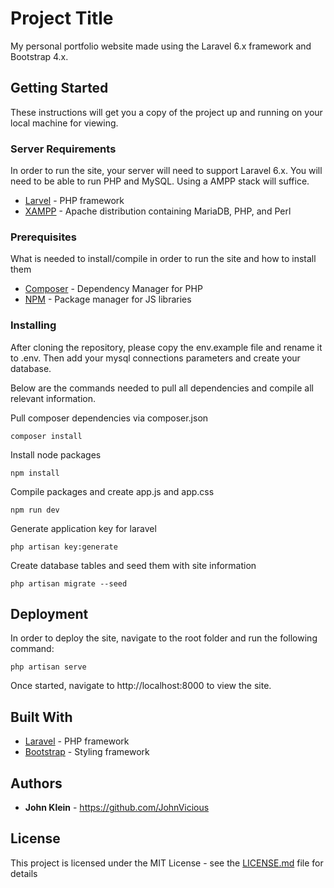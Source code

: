 # Project Title

My personal portfolio website made using the Laravel 6.x framework and Bootstrap 4.x.

## Getting Started

These instructions will get you a copy of the project up and running on your local machine for viewing.

### Server Requirements

In order to run the site, your server will need to support Laravel 6.x. You will need to be able to run PHP and MySQL. Using a AMPP stack will suffice.

* [Larvel](https://laravel.com/docs/6.x/installation) - PHP framework
* [XAMPP](https://www.apachefriends.org/download.html) - Apache distribution containing MariaDB, PHP, and Perl

### Prerequisites

What is needed to install/compile in order to run the site and how to install them

* [Composer](https://getcomposer.org/download/) - Dependency Manager for PHP
* [NPM](https://nodejs.org/en/) - Package manager for JS libraries

### Installing

After cloning the repository, please copy the env.example file and rename it to .env. Then add your mysql connections parameters and create your database.

Below are the commands needed to pull all dependencies and compile all relevant information.

Pull composer dependencies via composer.json
```
composer install
```

Install node packages
```
npm install
```

Compile packages and create app.js and app.css
```
npm run dev
```

Generate application key for laravel
```
php artisan key:generate
```

Create database tables and seed them with site information
```
php artisan migrate --seed
```

## Deployment

In order to deploy the site, navigate to the root folder and run the following command:
```
php artisan serve
```

Once started, navigate to http://localhost:8000 to view the site.

## Built With

* [Laravel](https://laravel.com/docs/6.x/installation) - PHP framework
* [Bootstrap](https://getbootstrap.com/docs/4.0/getting-started/introduction/) - Styling framework

## Authors

* **John Klein** - https://github.com/JohnVicious

## License

This project is licensed under the MIT License - see the [LICENSE.md](LICENSE.md) file for details